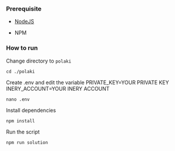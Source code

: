 ### Prerequisite

- [NodeJS](https://nodejs.org/en/)

- NPM



### How to run

Change directory to ```polaki```

```shell
cd ./polaki
```

Create .env and edit the variable
PRIVATE_KEY=YOUR PRIVATE KEY
INERY_ACCOUNT=YOUR INERY ACCOUNT

```shell
nano .env
```

Install dependencies

```shell
npm install
```

Run the script

```
npm run solution
```
